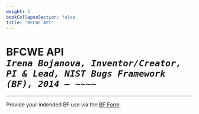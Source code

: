 ```yaml
---
weight: 2
bookCollapseSection: false
title: "BFCWE API"
---
```


<!-- Google tag (gtag.js) -->
<script async src="https://www.googletagmanager.com/gtag/js?id=G-PJ364XPP9F"></script>
<script>
  window.dataLayer = window.dataLayer || [];
  function gtag(){dataLayer.push(arguments);}
  gtag('js', new Date());

  gtag('config', 'G-PJ364XPP9F');
</script>

# BFCWE API <br/>_`Irena Bojanova, Inventor/Creator, PI & Lead, NIST Bugs Framework (BF), 2014 – ~~~~`_

<!-- The BFCWE API generates and filters the BF CWE specifications in XML (JSON to be added) formats. 

- BFCWE excerpt --- without BF API Key

  [https://samate.nist.gov/services/BF/BFCWE/api?](https://samate.nist.gov/services/BF/BFCWE/api?)

- BF full  --- with BF API Key &rarr; [Inquiry](https://forms.gle/SRZyva5Vn1i4dQQ2A)

  https://samate.nist.gov/services/BF/BFCWE/api/xml?key=yourAPIkey </br>
  https://samate.nist.gov/services/BF/BFCWE/api/xml?key=yourAPIkey

BFCWE can be queried by BF taxon values -- e.g., Cause (Bug or Fault), Operation, Conseqeunce (Error or FinalError), Operation Attribute, Operand Attribute, Class. 

[https://samate.nist.gov/services/BF/BFCWE/api?operation=Sanitize](https://samate.nist.gov/services/BF/BFCWE/api?operation=Sanitize)
[https://samate.nist.gov/services/BF/BFCWE/api?class=DVL](https://samate.nist.gov/services/BF/BFCWE/api?class=DVL) -->

______________________________________
Provide your indended BF use via the [BF Form](https://forms.gle/SRZyva5Vn1i4dQQ2A).